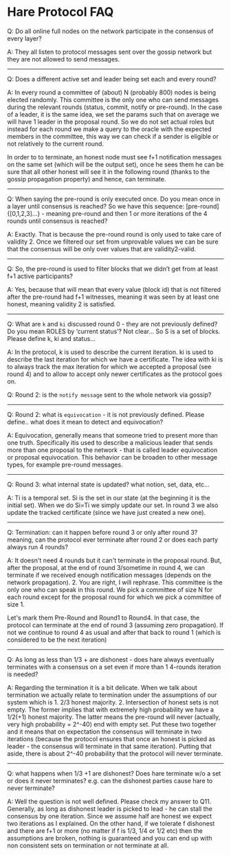 # Hare Protocol FAQ

Q: Do all online full nodes on the network participate in the consensus of every layer?

A: They all listen to protocol messages sent over the gossip network but they are not allowed to send messages.

---

Q: Does a different active set and leader being set each and every round?

A: In every round a committee of (about) N (probably 800) nodes is being elected randomly. This committee is the only one who can send messages during the relevant rounds (status, commit, notify or pre-round). In the case of a leader, it is the same idea, we set the params such that on average we will have 1 leader in the proposal round. So we do not set actual roles but instead for each round we make a query to the oracle with the expected members in the committee, this way we can check if a sender is eligible or not relatively to the current round.

In order to to terminate, an honest node must see f+1 notification messages on the same set (which will be the output set), once he sees them he can be sure that all other honest will see it in the following round (thanks to the gossip propagation property) and hence, can terminate.

---

Q: When saying the pre-round is only executed once. Do you mean once in a layer until consensus is reached? So we have this sequence: [pre-round]{[0,1,2,3]...} - meaning pre-round and then 1 or more iterations of the 4 rounds until consensus is reached?

A: Exactly. That is because the pre-round round is only used to take care of validity 2. Once we filtered our set from unprovable values we can be sure that the consensus will be only over values that are validity2-valid.

---

Q: So, the pre-round is used to filter blocks that we didn’t get from at least f+1 active participants?

A: Yes, because that will mean that every value (block id) that is not filtered after the pre-round had f+1 witnesses, meaning it was seen by at least one honest, meaning validity 2 is satisfied.

---

Q: What are `k` and `ki` discussed round 0 - they are not previously defined? Do you mean ROLES by ‘current status’? Not clear... So S is a set of blocks. Please define k, ki and status...

A: In the protocol, k is used to describe the current iteration. ki is used to describe the last iteration for which we have a certificate. The idea with ki is to always track the max iteration for which we accepted a proposal (see round 4) and to allow to accept only newer certificates as the protocol goes on.

Q:  Round 2: is the `notify message` sent to the whole network via gossip?

---

Q: Round 2: what is `equivocation` - it is not previously defined. Please define.. what does it mean to detect and equivocation?

A: Equivocation, generally means that someone tried to present more than one truth. Specifically itis used to describe a malicious leader that sends more than one proposal to the network - that is called leader equivocation or proposal equivocation. This behavior can be broaden to other message types, for example pre-round messages.

---

Q: Round 3: what internal state is updated? what notion, set, data, etc...

A: Ti is a temporal set. Si is the set in our state (at the beginning it is the initial set). When we do Si=Ti we simply update our set. In round 3 we also update the tracked certificate (since we have just created a new one).

---

Q: Termination: can it happen before round 3 or only after round 3? meaning, can the protocol ever terminate after round 2 or does each party always run 4 rounds?

A: It doesn't need 4 rounds but it can't terminate in the proposal round. But, after the proposal, at the end of round 3/sometime in round 4, we can terminate if we received enough notification messages (depends on the network propagation).
2. You are right, I will rephrase. This committee is the only one who can speak in this round. We pick a committee of size N for each round except for the proposal round for which we pick a committee of size 1.

Let's mark them Pre-Round and Round1 to Round4. In that case, the protocol can terminate at the end of round 3 (assuming zero propagation). If not we continue to round 4 as usual and after that back to round 1 (which is considered to be the next iteration)

---

Q: As long as less than 1/3 + are dishonest - does hare always eventually terminates with a consensus on a set even if more than 1 4-rounds iteration is needed?

A: Regarding the termination it is a bit delicate. When we talk about termination we actually relate to termination under the assumptions of our system which is 1. 2/3 honest majority. 2. Intersection of honest sets is not empty. The former implies that with extremely high probability we have a 1/2(+1) honest majority. The latter means the pre-round will never (actually, very high probability = 2^-40) end with empty set. Put these two together and it means that on expectation the consensus will terminate in two iterations (because the protocol ensures that once an honest is picked as leader - the consensus will terminate in that same iteration). Putting that aside, there is about 2^-40 probability that the protocol will never terminate.

---
Q: what happens when 1/3 +1 are dishonest? Does hare terminate w/o a set or does it never terminates? e.g. can the dishonest parties cause hare to never terminate?

A: Well the question is not well defined. Please check my answer to Q11. Generally, as long as dishonest leader is picked to lead - he can stall the consensus by one iteration. Since we assume half are honest we expect two iterations as I explained. On the other hand, if we tolerate f dishonest and there are f+1 or more (no matter if f is 1/3, 1/4 or 1/2 etc) then the assumptions are broken, nothing is guaranteed and you can end up with non consistent sets on termination or not terminate at all.
